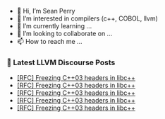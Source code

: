- 👋 Hi, I’m Sean Perry
- 👀 I’m interested in compilers (c++, COBOL, llvm)
- 🌱 I’m currently learning ...
- 💞️ I’m looking to collaborate on ...
- 📫 How to reach me ...

<!---
s66perry/s66perry is a ✨ special ✨ repository because its `README.md` (this file) appears on your GitHub profile.
You can click the Preview link to take a look at your changes.
--->
### 📕 Latest LLVM Discourse Posts

<!-- DISCOURSE-LLVM:START -->
- [[RFC] Freezing C++03 headers in libc++](https://discourse.llvm.org/t/rfc-freezing-c-03-headers-in-libc/77319?page=2#post_28)
- [[RFC] Freezing C++03 headers in libc++](https://discourse.llvm.org/t/rfc-freezing-c-03-headers-in-libc/77319?page=2#post_27)
- [[RFC] Freezing C++03 headers in libc++](https://discourse.llvm.org/t/rfc-freezing-c-03-headers-in-libc/77319?page=2#post_26)
- [[RFC] Freezing C++03 headers in libc++](https://discourse.llvm.org/t/rfc-freezing-c-03-headers-in-libc/77319?page=2#post_25)
- [[RFC] Freezing C++03 headers in libc++](https://discourse.llvm.org/t/rfc-freezing-c-03-headers-in-libc/77319?page=2#post_24)
<!-- DISCOURSE-LLVM:END -->
